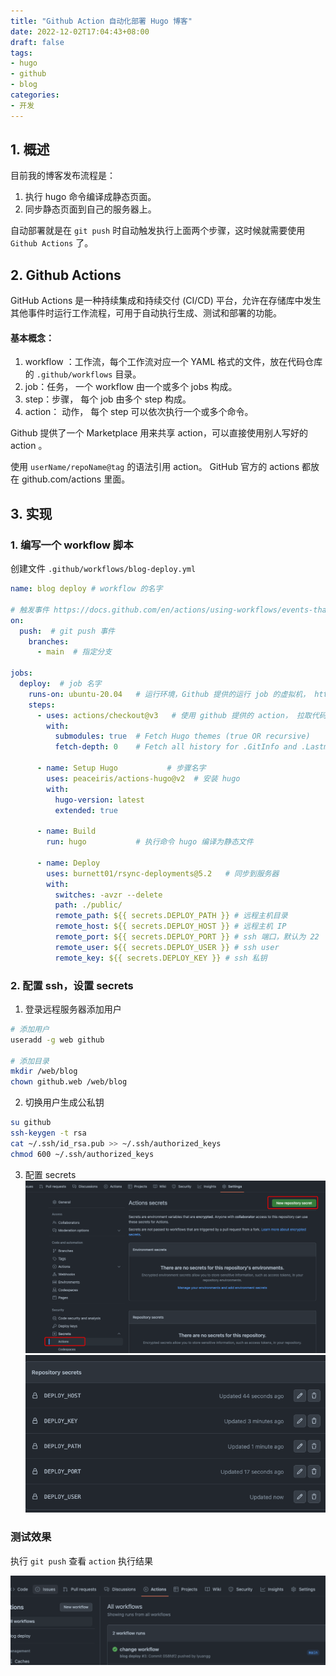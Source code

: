 ```yaml
---
title: "Github Action 自动化部署 Hugo 博客"
date: 2022-12-02T17:04:43+08:00
draft: false
tags:
- hugo
- github
- blog
categories:
- 开发
---
```


<!--more-->

## 1. 概述

目前我的博客发布流程是： 

1. 执行 hugo 命令编译成静态页面。
2. 同步静态页面到自己的服务器上。

自动部署就是在 `git push` 时自动触发执行上面两个步骤，这时候就需要使用 `Github Actions` 了。

## 2. Github Actions

GitHub Actions 是一种持续集成和持续交付 (CI/CD) 平台，允许在存储库中发生其他事件时运行工作流程，可用于自动执行生成、测试和部署的功能。 

#### 基本概念： 

1. workflow ：工作流，每个工作流对应一个 YAML 格式的文件，放在代码仓库的 `.github/workflows` 目录。
2. job：任务， 一个 workflow 由一个或多个 jobs 构成。
3. step：步骤， 每个 job 由多个 step 构成。
4. action： 动作， 每个 step 可以依次执行一个或多个命令。

Github 提供了一个 Marketplace 用来共享 action，可以直接使用别人写好的 action 。

使用 `userName/repoName@tag` 的语法引用 action。 
GitHub 官方的 actions 都放在 github.com/actions 里面。

## 3. 实现

### 1. 编写一个 workflow 脚本

创建文件 `.github/workflows/blog-deploy.yml`

```yaml
name: blog deploy # workflow 的名字

# 触发事件 https://docs.github.com/en/actions/using-workflows/events-that-trigger-workflow
on:  
  push:  # git push 事件
    branches:
      - main  # 指定分支

jobs:
  deploy:  # job 名字
    runs-on: ubuntu-20.04   # 运行环境，Github 提供的运行 job 的虚拟机， https://docs.github.com/en/actions/using-jobs/choosing-the-runner-for-a-job#choosing-github-hosted-runners
    steps:
      - uses: actions/checkout@v3   # 使用 github 提供的 action， 拉取代码
        with:
          submodules: true  # Fetch Hugo themes (true OR recursive)
          fetch-depth: 0    # Fetch all history for .GitInfo and .Lastmod

      - name: Setup Hugo           # 步骤名字
        uses: peaceiris/actions-hugo@v2  # 安装 hugo
        with:
          hugo-version: latest
          extended: true

      - name: Build                
        run: hugo           # 执行命令 hugo 编译为静态文件

      - name: Deploy
        uses: burnett01/rsync-deployments@5.2   # 同步到服务器
        with:
          switches: -avzr --delete
          path: ./public/
          remote_path: ${{ secrets.DEPLOY_PATH }} # 远程主机目录
          remote_host: ${{ secrets.DEPLOY_HOST }} # 远程主机 IP
          remote_port: ${{ secrets.DEPLOY_PORT }} # ssh 端口，默认为 22
          remote_user: ${{ secrets.DEPLOY_USER }} # ssh user
          remote_key: ${{ secrets.DEPLOY_KEY }} # ssh 私钥
```

### 2. 配置 ssh，设置 secrets

1. 登录远程服务器添加用户  

```bash
# 添加用户
useradd -g web github

# 添加目录
mkdir /web/blog
chown github.web /web/blog
```

2. 切换用户生成公私钥 

```bash
su github
ssh-keygen -t rsa
cat ~/.ssh/id_rsa.pub >> ~/.ssh/authorized_keys
chmod 600 ~/.ssh/authorized_keys
```
3. 配置 secrets
![secrets](QQ20221202-193042.png)
![secrets](QQ20221202-193552.png)

### 测试效果

执行 `git push` 查看 `action` 执行结果

![actionl](QQ20221202-202701.png)